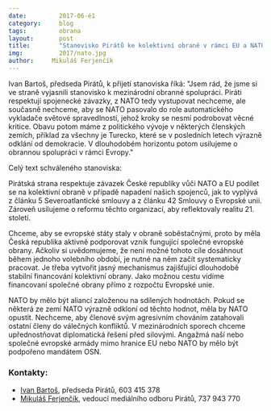 ```yaml
---
date:         2017-06-é1
category:     blog
tags:         obrana
layout:       post
title:        "Stanovisko Pirátů ke kolektivní obraně v rámci EU a NATO"
img:          2017/nato.jpg
author:     Mikuláš Ferjenčík
---
```


Ivan Bartoš, předseda Pirátů, k přijetí stanoviska říká: "Jsem rád, že jsme si ve straně vyjasnili stanovisko k mezinárodní obranné spolupráci. Piráti respektují spojenecké závazky, z NATO tedy vystupovat nechceme, ale současně nechceme, aby se NATO pasovalo do role automatického vykladače světové spravedlností, jehož kroky se nesmí podrobovat věcné kritice. Obavu potom máme z politického vývoje v některých členských zemích, příklad za všechny je Turecko, které se v posledních letech výrazně odklání od demokracie. V dlouhodobém horizontu potom usilujeme o obrannou spolupráci v rámci Evropy."

Celý text schváleného stanoviska:

Pirátská strana respektuje závazek České republiky vůči NATO a EU podílet se na kolektivní obraně v případě napadení našich spojenců, jak to vyplývá z článku 5 Severoatlantické smlouvy a z článku 42 Smlouvy o Evropské unii. Zároveň usilujeme o reformu těchto organizací, aby reflektovaly realitu 21. století.

Chceme, aby se evropské státy staly v obraně soběstačnými, proto by měla Česká republika aktivně podporovat vznik fungující společné evropské obrany. Ačkoliv si uvědomujeme, že není možné tohoto cíle dosáhnout během jednoho volebního období, je nutné na něm začít systematicky pracovat. Je třeba vytvořit jasný mechanismus zajišťující dlouhodobě stabilní financování kolektivní obrany. Jako možnou cestu vidíme financovaní společné obrany přímo z rozpočtu Evropské unie.

NATO by mělo být aliancí založenou na sdílených hodnotách. Pokud se některá ze zemí NATO výrazně odkloní od těchto hodnot, měla by NATO opustit. Nechceme, aby členové svým agresivním chováním zatahovali ostatní členy do válečných konfliktů. V mezinárodních sporech chceme upřednostňovat diplomatická řešení před silovými. Angažmá naší nebo společné evropské armády mimo hranice EU nebo NATO by mělo být podpořeno mandátem OSN.

### Kontakty:

* [Ivan Bartoš](https://www.pirati.cz/lide/ivan-bartos/), předseda Pirátů, 603 415 378
* [Mikuláš Ferjenčík](https://www.pirati.cz/lide/mikulas-ferjencik/), vedoucí mediálního odboru Pirátů, 737 943 770
